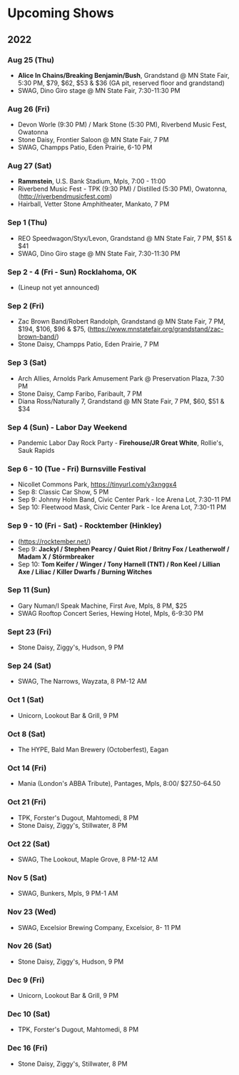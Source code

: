 # Upcoming Shows

## 2022


### Aug 25 (Thu)
- __Alice In Chains/Breaking Benjamin/Bush__, Grandstand @ MN State Fair, 5:30 PM, $79, $62, $53 & $36 (GA pit, reserved floor and grandstand)
- SWAG, Dino Giro stage @ MN State Fair, 7:30-11:30 PM

### Aug 26 (Fri)
- Devon Worle (9:30 PM) / Mark Stone (5:30 PM), Riverbend Music Fest, Owatonna
- Stone Daisy, Frontier Saloon @ MN State Fair, 7 PM
- SWAG, Champps Patio, Eden Prairie, 6-10 PM

### Aug 27 (Sat)
- __Rammstein__, U.S. Bank Stadium, Mpls, 7:00 - 11:00
- Riverbend Music Fest - TPK (9:30 PM) / Distilled (5:30 PM), Owatonna, (http://riverbendmusicfest.com)
- Hairball, Vetter Stone Amphitheater, Mankato, 7 PM

### Sep 1 (Thu)
- REO Speedwagon/Styx/Levon, Grandstand @ MN State Fair, 7 PM, $51 & $41
- SWAG, Dino Giro stage @ MN State Fair, 7:30-11:30 PM

### Sep 2 - 4 (Fri - Sun) Rocklahoma, OK
- (Lineup not yet announced)

### Sep 2 (Fri)
- Zac Brown Band/Robert Randolph, Grandstand @ MN State Fair, 7 PM, $194, $106, $96 & $75, (https://www.mnstatefair.org/grandstand/zac-brown-band/)
- Stone Daisy, Champps Patio, Eden Prairie, 7 PM

### Sep 3 (Sat)
- Arch Allies, Arnolds Park Amusement Park @ Preservation Plaza, 7:30 PM
- Stone Daisy, Camp Faribo, Faribault, 7 PM
- Diana Ross/Naturally 7, Grandstand @ MN State Fair, 7 PM, $60, $51 & $34

### Sep 4 (Sun) - Labor Day Weekend
- Pandemic Labor Day Rock Party - __Firehouse/JR Great White__, Rollie's, Sauk Rapids

### Sep 6 - 10 (Tue - Fri) Burnsville Festival
- Nicollet Commons Park, https://tinyurl.com/y3xnggx4
- Sep 8: Classic Car Show, 5 PM
- Sep 9: Johnny Holm Band, Civic Center Park - Ice Arena Lot, 7:30-11 PM
- Sep 10: Fleetwood Mask, Civic Center Park - Ice Arena Lot, 7:30-11 PM

### Sep 9 - 10 (Fri - Sat) - Rocktember (Hinkley)
-  (https://rocktember.net/)
- Sep 9: __Jackyl / Stephen Pearcy / Quiet Riot / Britny Fox / Leatherwolf / Madam X / Störmbreaker__
- Sep 10: __Tom Keifer / Winger / Tony Harnell (TNT) / Ron Keel / Lillian Axe / Liliac / Killer Dwarfs / Burning Witches__

### Sep 11 (Sun)
- Gary Numan/I Speak Machine, First Ave, Mpls, 8 PM, $25
- SWAG Rooftop Concert Series, Hewing Hotel, Mpls, 6-9:30 PM

### Sept 23 (Fri)
- Stone Daisy, Ziggy's, Hudson, 9 PM

### Sep 24 (Sat)
- SWAG, The Narrows, Wayzata, 8 PM-12 AM

### Oct 1 (Sat)
- Unicorn, Lookout Bar & Grill, 9 PM

### Oct 8 (Sat)
- The HYPE, Bald Man Brewery (Octoberfest), Eagan

### Oct 14 (Fri)
- Mania (London's ABBA Tribute), Pantages, Mpls, 8:00/ $27.50-64.50

### Oct 21 (Fri)
- TPK, Forster's Dugout, Mahtomedi, 8 PM
- Stone Daisy, Ziggy's, Stillwater, 8 PM

### Oct 22 (Sat)
- SWAG, The Lookout, Maple Grove, 8 PM-12 AM

### Nov 5 (Sat)
- SWAG, Bunkers, Mpls, 9 PM-1 AM

### Nov 23 (Wed)
- SWAG, Excelsior Brewing Company, Excelsior, 8- 11 PM

### Nov 26 (Sat)
- Stone Daisy, Ziggy's, Hudson, 9 PM

### Dec 9 (Fri)
- Unicorn, Lookout Bar & Grill, 9 PM

### Dec 10 (Sat)
- TPK, Forster's Dugout, Mahtomedi, 8 PM

### Dec 16 (Fri)
- Stone Daisy, Ziggy's, Stillwater, 8 PM


